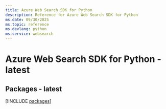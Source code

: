 ```yaml
---
title: Azure Web Search SDK for Python
description: Reference for Azure Web Search SDK for Python
ms.date: 09/30/2025
ms.topic: reference
ms.devlang: python
ms.service: websearch
---
```

# Azure Web Search SDK for Python - latest
## Packages - latest
[!INCLUDE [packages](web-search-index.md)]